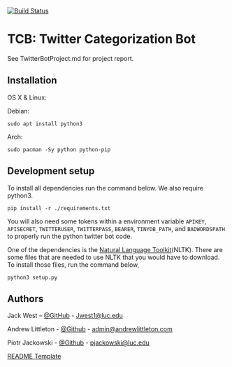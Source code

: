 [![Build Status](https://travis-ci.com/jweezy24/Twitter_bot_project.svg?branch=main)](https://travis-ci.com/github/jweezy24/Twitter_bot_project)
# TCB: Twitter Categorization Bot


See TwitterBotProject.md for project report.


## Installation

OS X & Linux:

Debian:

```
sudo apt install python3
```

Arch:

```
sudo pacman -Sy python python-pip 
```




## Development setup

To install all dependencies run the command below. We also require python3. 

```
pip install -r ./requirements.txt
```

You will also need some tokens within a environment variable `APIKEY`, `APISECRET`, `TWITTERUSER`, `TWITTERPASS`, `BEARER`, `TINYDB_PATH`, and `BADWORDSPATH`  to properly run the python twitter bot code.

One of the dependencies is the [Natural Language Toolkit](https://www.nltk.org/)(NLTK).
There are some files that are needed to use NLTK that you would have to download.
To install those files, run the command below,

```
python3 setup.py
```



## Authors

Jack West – [@GitHub](https://github.com/jweezy24) - Jwest1@luc.edu 

Andrew Littleton - [@Github](https://github.com/alittleton98) - admin@andrewlittleton.com

Piotr Jackowski - [@Github](https://github.com/pjack7oo) - pjackowski@luc.edu

[README Template](https://github.com/dbader/readme-template)



